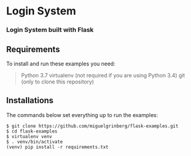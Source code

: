 # Login System

### Login System built with Flask

## Requirements

To install and run these examples you need:

> Python 3.7
> virtualenv (not required if you are using Python 3.4)
> git (only to clone this repository)



## Installations

The commands below set everything up to run the examples:


```
$ git clone https://github.com/miguelgrinberg/flask-examples.git
$ cd flask-examples
$ virtualenv venv
$ . venv/bin/activate
(venv) pip install -r requirements.txt
```